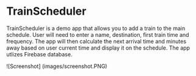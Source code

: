 # TrainScheduler

TrainScheduler is a demo app that allows you to add a train to the main schedule. User will need to enter a name, destination, first train time and frequency. The app will then calculate the next arrival time and minutes away based on user current time and display it on the schedule. The app utlizes Firebase database. 

![Screenshot] (images/screenshot.PNG)